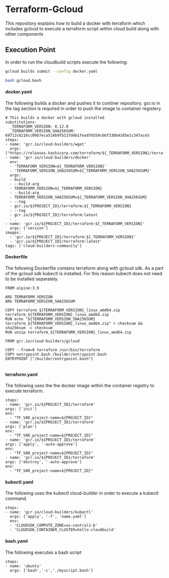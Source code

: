 # Terraform-Gcloud

This repository explains how to build a docker with terraform which includes gcloud to execute a terraform script within cloud build along with other components


## Execution Point
In order to run the cloudbuild scripts execute the following:
```sh
gcloud builds submit --config docker.yaml
```

```sh
bash gcloud.bash
```

#### docker.yaml

The following builds a docker and pushes it to continer repository. 
gcr.io in the tag section is required in order to push the image to container registery.
```
# This builds a docker with gcloud installed
substitutions:
  _TERRAFORM_VERSION: 0.12.9
  _TERRAFORM_VERSION_SHA256SUM: 69712c6216cc09b7eca514b9fb137d4b1fead76559c66f338b4185e1c347ace5
steps:
- name: 'gcr.io/cloud-builders/wget'
  args: ["https://releases.hashicorp.com/terraform/${_TERRAFORM_VERSION}/terraform_${_TERRAFORM_VERSION}_linux_amd64.zip"]
- name: 'gcr.io/cloud-builders/docker'
  env:
  - 'TERRAFORM_VERSION=${_TERRAFORM_VERSION}'
  - 'TERRAFORM_VERSION_SHA256SUM=${_TERRAFORM_VERSION_SHA256SUM}'
  args:
  - build
  - --build-arg
  - TERRAFORM_VERSION=${_TERRAFORM_VERSION}
  - --build-arg
  - TERRAFORM_VERSION_SHA256SUM=${_TERRAFORM_VERSION_SHA256SUM}
  - --tag
  - gcr.io/${PROJECT_ID}/terraform:${_TERRAFORM_VERSION}
  - --tag
  - gcr.io/${PROJECT_ID}/terraform:latest
  - .
- name: 'gcr.io/${PROJECT_ID}/terraform:${_TERRAFORM_VERSION}'
  args: ['version']
images:
  - 'gcr.io/${PROJECT_ID}/terraform:${_TERRAFORM_VERSION}'
  - 'gcr.io/${PROJECT_ID}/terraform:latest'
tags: ['cloud-builders-community']

  ```
#### Dockerfile

The following Dockerfile contains terraform along with gcloud sdk. As a part of the gcloud sdk kubectl is installed. For this reason kubectl does not need to be installed separately.

```
FROM alpine:3.9

ARG TERRAFORM_VERSION
ARG TERRAFORM_VERSION_SHA256SUM

COPY terraform_${TERRAFORM_VERSION}_linux_amd64.zip terraform_${TERRAFORM_VERSION}_linux_amd64.zip
RUN echo "${TERRAFORM_VERSION_SHA256SUM}  terraform_${TERRAFORM_VERSION}_linux_amd64.zip" > checksum && sha256sum -c checksum
RUN unzip terraform_${TERRAFORM_VERSION}_linux_amd64.zip

FROM gcr.io/cloud-builders/gcloud

COPY --from=0 terraform /usr/bin/terraform
COPY entrypoint.bash /builder/entrypoint.bash
ENTRYPOINT ["/builder/entrypoint.bash"]


```
  
####  terraform.yaml
  
  The following uses the the docker image within the container registry to execute terraform. 
  ```
  steps:
- name: 'gcr.io/${PROJECT_ID}/terraform'
  args: ['init']
  env:
    - "TF_VAR_project-name=${PROJECT_ID}"
- name: 'gcr.io/${PROJECT_ID}/terraform'
  args: ['plan']
  env:
    - "TF_VAR_project-name=${PROJECT_ID}"
- name: 'gcr.io/${PROJECT_ID}/terraform'
  args: ['apply', '-auto-approve']
  env:
    - "TF_VAR_project-name=${PROJECT_ID}"
- name: 'gcr.io/${PROJECT_ID}/terraform'
  args: ['destroy', '-auto-approve']
  env:
    - "TF_VAR_project-name=${PROJECT_ID}"
```

#### kubectl.yaml

The following uses the kubectl cloud-builder in order to execute a kubectl command.
```
steps:
- name: 'gcr.io/cloud-builders/kubectl'
  args: ['apply', '-f', 'name.yaml']
  env:
  - 'CLOUDSDK_COMPUTE_ZONE=us-central1-b'
  - 'CLOUDSDK_CONTAINER_CLUSTER=hello-cloudbuild'
```

#### bash.yaml 

The following executes a bash script
```
steps:
- name: 'ubuntu'
  args: ['bash','-c','./myscript.bash']
  
```
